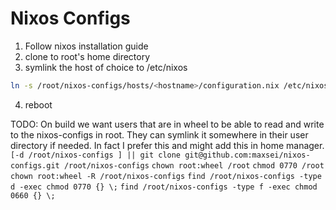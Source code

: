 # Nixos Configs
1. Follow nixos installation guide
2. clone to root's home directory
3. symlink the host of choice to /etc/nixos
```sh
ln -s /root/nixos-configs/hosts/<hostname>/configuration.nix /etc/nixos/configuration.nix
```
4. reboot

TODO:
On build we want users that are in wheel to be able to read and write to the nixos-configs in root.  They can symlink it somewhere in their user directory if needed.  In fact I prefer this and might add this in home manager.
`[-d /root/nixos-configs ] || git clone git@github.com:maxsei/nixos-configs.git /root/nixos-configs`
`chown root:wheel /root`
`chmod 0770 /root`
`chown root:wheel -R /root/nixos-configs`
`find /root/nixos-configs -type d -exec chmod 0770 {} \;`
`find /root/nixos-configs -type f -exec chmod 0660 {} \;`

